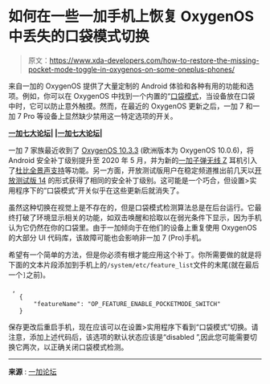# 如何在一些一加手机上恢复 OxygenOS 中丢失的口袋模式切换

> 原文：<https://www.xda-developers.com/how-to-restore-the-missing-pocket-mode-toggle-in-oxygenos-on-some-oneplus-phones/>

来自一加的 OxygenOS 提供了大量定制的 Android 体验和各种有用的功能和选项。例如，你可以在 OxygenOS 中找到一个内置的“[口袋模式](https://support.oneplus.com/app/answers/detail/a_id/5031/~/setting-pocket-mode)，当设备放在口袋中时，它可以防止意外触摸。然而，在最近的 OxygenOS 更新之后，一加 7 和一加 7 Pro 等设备上显然缺少禁用这一特定选项的开关。

**[一加七大论坛](https://forum.xda-developers.com/oneplus-7)| |[一加七大论坛](https://forum.xda-developers.com/oneplus-7-pro)|**

一加 7 家族最近收到了 [OxygenOS 10.3.3](https://www.xda-developers.com/oneplus-7-oneplus-7t-series-oxygenos-updates-dolby-atmos-support-bullets-wireless-z-epic-games-store-india/) (欧洲版本为 OxygenOS 10.0.6)，将 Android 安全补丁级别提升至 2020 年 5 月，并为新的[一加子弹无线 Z](https://www.xda-developers.com/oneplus-bullets-wireless-z-announced-ip55/) 耳机引入了[杜比全景声支持](https://www.xda-developers.com/unlock-full-dolby-atmos-equalizer-settings-on-the-oneplus-8-oneplus-7t-and-oneplus-7-series/)等功能。另一方面，开放测试版用户在稳定频道推出前几天以[开放测试版 14](https://www.xda-developers.com/oneplus-7-oneplus-7t-series-oxygenos-open-beta-14-4-ambient-display-clocks-may-2020-patches/) 的形式获得了相同的安全补丁级别。这可能是一个巧合，但设置>实用程序下的“口袋模式”开关似乎在这些更新后就消失了。

虽然这种切换在视觉上是不存在的，但是口袋模式检测算法总是在后台运行。它最终打破了环境显示相关的功能，如双击唤醒和拾取以在弱光条件下显示，因为手机认为它仍然在你的口袋里。由于一加倾向于在他们的设备上重复使用 OxygenOS 的大部分 UI 代码库，该故障可能也会影响非一加 7 (Pro)手机。

希望有一个简单的方法，但是你必须有根才能应用这个补丁。你所需要做的就是将下面的文本片段添加到手机上的`/system/etc/feature_list`文件的末尾(就在最后一个`]`之前)。

```
 ,
   {
       "featureName": "OP_FEATURE_ENABLE_POCKETMODE_SWITCH"
   }

```

保存更改后重启手机，现在应该可以在设置>实用程序下看到“口袋模式”切换。请注意，添加上述代码后，该选项的默认状态应该是“disabled ”,因此您可能需要切换它两次，以正确关闭口袋模式检测。

* * *

**来源** : [一加论坛](https://forums.oneplus.com/threads/oxygenos-10-0-6-eu-and-global-and-10-3-3-india-for-the-oneplus-7-pro-and-oneplus-7.1232394/page-82#post-21680168)